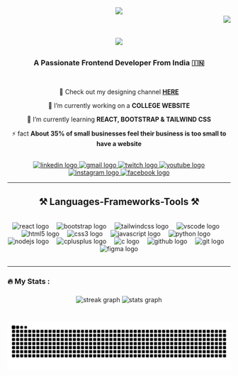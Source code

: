 <div align="center">
  <img height="218" src="https://portfolio-paras-salunke.netlify.app/assets/img/my-profile-img.png"  />
</div>

<img align="right" height="20" src="https://visitor-badge.laobi.icu/badge?page_id=salesp07.salesp07" />

<h1 align="center">
    <img src="https://readme-typing-svg.herokuapp.com/?font=Righteous&size=35&center=true&vCenter=true&width=500&height=70&duration=4000&lines=Hi+There!+👋;+I'm+Paras+Salunke!;" />
</h1>

<h3 align="center">A Passionate Frontend Developer From India 🇮🇳</h3>

<br/>

<div align="center">

🎯 Check out my designing channel **[HERE](https://youtube.com/@ParasSalunkeArts)**
 
 🔭 I’m currently working on a **COLLEGE WEBSITE**
 
 🌱 I’m currently learning **REACT, BOOTSTRAP & TAILWIND CSS**

⚡ fact **About 35% of small businesses feel their business is too small to have a website**

 </div>

<br clear="both">

<div align="center">
  <a href="https://www.linkedin.com/in/salunkeparasofficial" target="_blank">
    <img src="https://img.shields.io/static/v1?message=LinkedIn&logo=linkedin&label=&color=0077B5&logoColor=white&labelColor=&style=for-the-badge" height="33" alt="linkedin logo"  />
  </a>
  <a href="salunkeparasorg@gmail.com" target="_blank">
    <img src="https://img.shields.io/static/v1?message=Gmail&logo=gmail&label=&color=D14836&logoColor=white&labelColor=&style=for-the-badge" height="33" alt="gmail logo"  />
  </a>
  <a href="https://twitter.com/Paras__Salunke" target="_blank">
    <img src="https://img.shields.io/static/v1?message=Twitch&logo=twitch&label=&color=9146FF&logoColor=white&labelColor=&style=for-the-badge" height="33" alt="twitch logo"  />
  </a>
  <a href="https://www.youtube.com/@ParasSalunke" target="_blank">
    <img src="https://img.shields.io/static/v1?message=Youtube&logo=youtube&label=&color=FF0000&logoColor=white&labelColor=&style=for-the-badge" height="33" alt="youtube logo"  />
  </a>
  <a href="https://www.instagram.com/paras_salunke" target="_blank">
    <img src="https://img.shields.io/static/v1?message=Instagram&logo=instagram&label=&color=fa7e1e&logoColor=white&labelColor=&style=for-the-badge" height="33" alt="instagram logo"  />
  </a>
  <a href="https://www.facebook.com/ParasSalunkeOfficial" target="_blank">
    <img src="https://img.shields.io/static/v1?message=Facebook&logo=facebook&label=&color=1877F2&logoColor=white&labelColor=&style=for-the-badge" height="33" alt="facebook logo"  />
  </a>
</div>

<hr/>

<h2 align="center">⚒️ Languages-Frameworks-Tools ⚒️</h2>
<br/>
<div align="center">
  <img src="https://skillicons.dev/icons?i=react" height="70" alt="react logo"  />
  <img width="10" />
  <img src="https://skillicons.dev/icons?i=bootstrap" height="70" alt="bootstrap logo"  />
  <img width="10" />
  <img src="https://skillicons.dev/icons?i=tailwind" height="70" alt="tailwindcss logo"  />
  <img width="10" />
  <img src="https://skillicons.dev/icons?i=vscode" height="70" alt="vscode logo"  />
  <img width="10" />
  <img src="https://skillicons.dev/icons?i=html" height="70" alt="html5 logo"  />
  <img width="10" />
  <img src="https://skillicons.dev/icons?i=css" height="70" alt="css3 logo"  />
  <img width="10" />
  <img src="https://skillicons.dev/icons?i=js" height="70" alt="javascript logo"  />
  <img width="10" />
  <img src="https://skillicons.dev/icons?i=py" height="70" alt="python logo"  />
  <img width="10" />
  <img src="https://skillicons.dev/icons?i=nodejs" height="70" alt="nodejs logo"  />
  <img width="10" />
  <img src="https://skillicons.dev/icons?i=cpp" height="70" alt="cplusplus logo"  />
  <img width="10" />
  <img src="https://skillicons.dev/icons?i=c" height="70" alt="c logo"  />
  <img width="10" />
  <img src="https://skillicons.dev/icons?i=github" height="70" alt="github logo"  />
  <img width="10" />
  <img src="https://skillicons.dev/icons?i=git" height="70" alt="git logo"  />
  <img width="10" />
  <img src="https://skillicons.dev/icons?i=figma" height="70" alt="figma logo"  />
</div>
<br/>
<hr/>

###


<h3 align="left">🔥   My Stats :</h3>

###

<div align="center">
  <img src="https://streak-stats.demolab.com?user=ParasSalunke&locale=en&mode=daily&theme=dark&hide_border=false&border_radius=5&order=3" height="220" alt="streak graph"  />
  <img src="https://github-readme-stats.vercel.app/api?username=ParasSalunke&hide_title=false&hide_rank=false&show_icons=true&include_all_commits=true&count_private=true&disable_animations=false&theme=dracula&locale=en&hide_border=false&order=1" height="250" alt="stats graph"  />
</div>

###

<br clear="both">

<img src="https://raw.githubusercontent.com/ParasSalunke/ParasSalunke/output/snake.svg" alt="Snake animation" />

###
